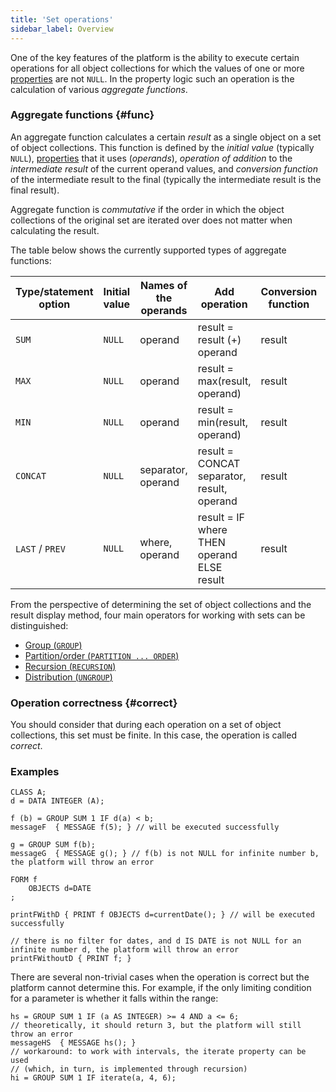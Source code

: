 ```yaml
---
title: 'Set operations'
sidebar_label: Overview
---
```


One of the key features of the platform is the ability to execute certain operations for all object collections for which the values of one or more [properties](Properties.md) are not `NULL`. In the property logic such an operation is the calculation of various *aggregate functions*. 

### Aggregate functions {#func}

An aggregate function calculates a certain *result* as a single object on a set of object collections. This function is defined by the *initial value* (typically `NULL`), [properties](Properties.md) that it uses (*operands*), *operation of addition* to the *intermediate result* of the current operand values, and *conversion function* of the intermediate result to the final (typically the intermediate result is the final result).

<a className="lsdoc-anchor" id="commutative"/>

Aggregate function is *commutative* if the order in which the object collections of the original set are iterated over does not matter when calculating the result. 

The table below shows the currently supported types of aggregate functions:

|Type/statement option  |Initial value|Names of the operands|Add operation|Conversion function|Commutativity|Data type|
|-----------------------|-------------|---------------------|-------------|-------------------|-------------|---------|
|`SUM`                  |`NULL`       |operand              |result = result (+) operand|result|+|number|
|`MAX`                  |`NULL`       |operand              |result = max(result, operand)|result|+|any comparable|
|`MIN`                  |`NULL`       |operand              |result = min(result, operand)|result|+|any comparable|
|`CONCAT`               |`NULL`       |separator, operand   |result = CONCAT separator, result, operand|result|-|string|
|`LAST` / `PREV`        |`NULL`       |where, operand       |result = IF where THEN operand ELSE result|result|-|any|

From the perspective of determining the set of object collections and the result display method, four main operators for working with sets can be distinguished:

-   [Group (`GROUP`)](Grouping_GROUP.md)
-   [Partition/order (`PARTITION ... ORDER`)](Partitioning_sorting_PARTITION_..._ORDER.md)
-   [Recursion (`RECURSION`)](Recursion_RECURSION.md)
-   [Distribution (`UNGROUP`)](Distribution_UNGROUP.md)

### Operation correctness {#correct}

You should consider that during each operation on a set of object collections, this set must be finite. In this case, the operation is called *correct*.

### Examples

```lsf
CLASS A;
d = DATA INTEGER (A);

f (b) = GROUP SUM 1 IF d(a) < b;
messageF  { MESSAGE f(5); } // will be executed successfully

g = GROUP SUM f(b);
messageG  { MESSAGE g(); } // f(b) is not NULL for infinite number b, the platform will throw an error

FORM f
    OBJECTS d=DATE
;

printFWithD { PRINT f OBJECTS d=currentDate(); } // will be executed successfully

// there is no filter for dates, and d IS DATE is not NULL for an infinite number d, the platform will throw an error
printFWithoutD { PRINT f; } 
```


There are several non-trivial cases when the operation is correct but the platform cannot determine this. For example, if the only limiting condition for a parameter is whether it falls within the range:

```lsf
hs = GROUP SUM 1 IF (a AS INTEGER) >= 4 AND a <= 6;
// theoretically, it should return 3, but the platform will still throw an error
messageHS  { MESSAGE hs(); } 
// workaround: to work with intervals, the iterate property can be used
// (which, in turn, is implemented through recursion)
hi = GROUP SUM 1 IF iterate(a, 4, 6); 
```
